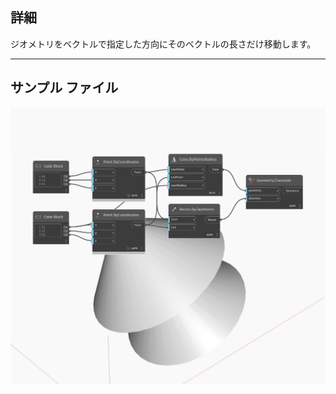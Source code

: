 <!--- Autodesk.DesignScript.Geometry.Geometry.Translate(direction) --->
<!--- 4HVWIMWUUU4ZQWQXKFRWMQ5JABJVFMYBXFJZTHB2CQKCRQQ2FDVQ --->
## 詳細
ジオメトリをベクトルで指定した方向にそのベクトルの長さだけ移動します。
___
## サンプル ファイル

![Translate (direction)](./4HVWIMWUUU4ZQWQXKFRWMQ5JABJVFMYBXFJZTHB2CQKCRQQ2FDVQ_img.jpg)

